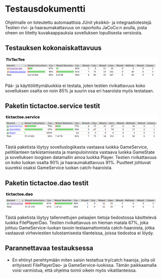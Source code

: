 # Testausdokumentti

Ohjelmalle on toteutettu automaattisia JUnit yksikkö- ja integraatiotestejä. Testien rivi- ja haaraumakattavuus on raportoitu JaCoCo:n avulla, josta oheen on liitetty kuvakaappauksia sovelluksen lopullisesta versiosta.

## Testauksen kokonaiskattavuus

![Jacocon testikattavuus-raportti](./reports/jacoco/jacoco_tictactoe.png)

Pää- ja käyttöliittymäluokkia ei testata, joten testien rivikattavuus koko sovelluksen osalta on noin 85% ja suurin osa eri haaroista myös testataan.

## Paketin tictactoe.service testit

![Jacocon testikattavuus-raportti, tictactoe.service](./reports/jacoco/service.png)

Tästä paketista löytyy sovelluslogiikasta vastaava luokka GameService, pelitilanteen tarkistamisesta ja manipuloinnista vastaava luokka GameState ja sovelluksen loogisen datamallin ainoa luokka Player. Testien rivikattavuus on koko luokan osalta 90% ja haaraumakattavuus 91%. Puutteet johtuvat suureksi osaksi GameService luokan catch-haaroista.

## Paketin tictactoe.dao testit

![Jacocon testikattavuus-raportti, tictactoe.dao](./reports/jacoco/dao.png)

Tästä paketista löytyy tallennettujen pelaajien tietoja tiedostossa käsittelevä luokka FilePlayerDao. Testien rivikattavuus on hieman matala 67%, joka johtuu GameService-luokan tavoin testaamattomista catch-haaroista, jotka vastaavat virheviestien tulostamisesta tilanteissa, joissa tiedostoa ei löydy.


## Parannettavaa testauksessa

* En ehtinyt perehtymään miten saisin testattua try/catch haaroja, joita oli erityisesti FilePlayerDao- ja GameService-luokissa. Tämän paikkaamalla voisi varmistua, että ohjelma toimii oikein myös vikatilanteissa.